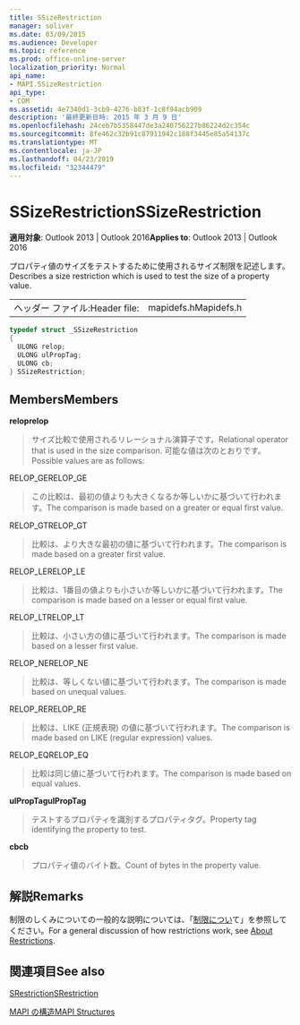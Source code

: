 ```yaml
---
title: SSizeRestriction
manager: soliver
ms.date: 03/09/2015
ms.audience: Developer
ms.topic: reference
ms.prod: office-online-server
localization_priority: Normal
api_name:
- MAPI.SSizeRestriction
api_type:
- COM
ms.assetid: 4e7340d1-3cb9-4276-b83f-1c8f94acb909
description: '最終更新日時: 2015 年 3 月 9 日'
ms.openlocfilehash: 24ceb7b5358447de3a240756227b86224d2c354c
ms.sourcegitcommit: 8fe462c32b91c87911942c188f3445e85a54137c
ms.translationtype: MT
ms.contentlocale: ja-JP
ms.lasthandoff: 04/23/2019
ms.locfileid: "32344479"
---
```

# <a name="ssizerestriction"></a><span data-ttu-id="604dc-103">SSizeRestriction</span><span class="sxs-lookup"><span data-stu-id="604dc-103">SSizeRestriction</span></span>

  
  
<span data-ttu-id="604dc-104">**適用対象**: Outlook 2013 | Outlook 2016</span><span class="sxs-lookup"><span data-stu-id="604dc-104">**Applies to**: Outlook 2013 | Outlook 2016</span></span> 
  
<span data-ttu-id="604dc-105">プロパティ値のサイズをテストするために使用されるサイズ制限を記述します。</span><span class="sxs-lookup"><span data-stu-id="604dc-105">Describes a size restriction which is used to test the size of a property value.</span></span> 
  
|||
|:-----|:-----|
|<span data-ttu-id="604dc-106">ヘッダー ファイル:</span><span class="sxs-lookup"><span data-stu-id="604dc-106">Header file:</span></span>  <br/> |<span data-ttu-id="604dc-107">mapidefs.h</span><span class="sxs-lookup"><span data-stu-id="604dc-107">Mapidefs.h</span></span>  <br/> |
   
```cpp
typedef struct _SSizeRestriction
{
  ULONG relop;
  ULONG ulPropTag;
  ULONG cb;
} SSizeRestriction;

```

## <a name="members"></a><span data-ttu-id="604dc-108">Members</span><span class="sxs-lookup"><span data-stu-id="604dc-108">Members</span></span>

 <span data-ttu-id="604dc-109">**relop**</span><span class="sxs-lookup"><span data-stu-id="604dc-109">**relop**</span></span>
  
> <span data-ttu-id="604dc-110">サイズ比較で使用されるリレーショナル演算子です。</span><span class="sxs-lookup"><span data-stu-id="604dc-110">Relational operator that is used in the size comparison.</span></span> <span data-ttu-id="604dc-111">可能な値は次のとおりです。</span><span class="sxs-lookup"><span data-stu-id="604dc-111">Possible values are as follows:</span></span> 
    
<span data-ttu-id="604dc-112">RELOP_GE</span><span class="sxs-lookup"><span data-stu-id="604dc-112">RELOP_GE</span></span> 
  
> <span data-ttu-id="604dc-113">この比較は、最初の値よりも大きくなるか等しいかに基づいて行われます。</span><span class="sxs-lookup"><span data-stu-id="604dc-113">The comparison is made based on a greater or equal first value.</span></span>
    
<span data-ttu-id="604dc-114">RELOP_GT</span><span class="sxs-lookup"><span data-stu-id="604dc-114">RELOP_GT</span></span> 
  
> <span data-ttu-id="604dc-115">比較は、より大きな最初の値に基づいて行われます。</span><span class="sxs-lookup"><span data-stu-id="604dc-115">The comparison is made based on a greater first value.</span></span>
    
<span data-ttu-id="604dc-116">RELOP_LE</span><span class="sxs-lookup"><span data-stu-id="604dc-116">RELOP_LE</span></span> 
  
> <span data-ttu-id="604dc-117">比較は、1番目の値よりも小さいか等しいかに基づいて行われます。</span><span class="sxs-lookup"><span data-stu-id="604dc-117">The comparison is made based on a lesser or equal first value.</span></span>
    
<span data-ttu-id="604dc-118">RELOP_LT</span><span class="sxs-lookup"><span data-stu-id="604dc-118">RELOP_LT</span></span> 
  
> <span data-ttu-id="604dc-119">比較は、小さい方の値に基づいて行われます。</span><span class="sxs-lookup"><span data-stu-id="604dc-119">The comparison is made based on a lesser first value.</span></span>
    
<span data-ttu-id="604dc-120">RELOP_NE</span><span class="sxs-lookup"><span data-stu-id="604dc-120">RELOP_NE</span></span> 
  
> <span data-ttu-id="604dc-121">比較は、等しくない値に基づいて行われます。</span><span class="sxs-lookup"><span data-stu-id="604dc-121">The comparison is made based on unequal values.</span></span>
    
<span data-ttu-id="604dc-122">RELOP_RE</span><span class="sxs-lookup"><span data-stu-id="604dc-122">RELOP_RE</span></span> 
  
> <span data-ttu-id="604dc-123">比較は、LIKE (正規表現) の値に基づいて行われます。</span><span class="sxs-lookup"><span data-stu-id="604dc-123">The comparison is made based on LIKE (regular expression) values.</span></span>
    
<span data-ttu-id="604dc-124">RELOP_EQ</span><span class="sxs-lookup"><span data-stu-id="604dc-124">RELOP_EQ</span></span> 
  
> <span data-ttu-id="604dc-125">比較は同じ値に基づいて行われます。</span><span class="sxs-lookup"><span data-stu-id="604dc-125">The comparison is made based on equal values.</span></span>
    
 <span data-ttu-id="604dc-126">**ulPropTag**</span><span class="sxs-lookup"><span data-stu-id="604dc-126">**ulPropTag**</span></span>
  
> <span data-ttu-id="604dc-127">テストするプロパティを識別するプロパティタグ。</span><span class="sxs-lookup"><span data-stu-id="604dc-127">Property tag identifying the property to test.</span></span>
    
 <span data-ttu-id="604dc-128">**cb**</span><span class="sxs-lookup"><span data-stu-id="604dc-128">**cb**</span></span>
  
> <span data-ttu-id="604dc-129">プロパティ値のバイト数。</span><span class="sxs-lookup"><span data-stu-id="604dc-129">Count of bytes in the property value.</span></span>
    
## <a name="remarks"></a><span data-ttu-id="604dc-130">解説</span><span class="sxs-lookup"><span data-stu-id="604dc-130">Remarks</span></span>

<span data-ttu-id="604dc-131">制限のしくみについての一般的な説明については、「[制限につい](about-restrictions.md)て」を参照してください。</span><span class="sxs-lookup"><span data-stu-id="604dc-131">For a general discussion of how restrictions work, see [About Restrictions](about-restrictions.md).</span></span> 
  
## <a name="see-also"></a><span data-ttu-id="604dc-132">関連項目</span><span class="sxs-lookup"><span data-stu-id="604dc-132">See also</span></span>



[<span data-ttu-id="604dc-133">SRestriction</span><span class="sxs-lookup"><span data-stu-id="604dc-133">SRestriction</span></span>](srestriction.md)


[<span data-ttu-id="604dc-134">MAPI の構造</span><span class="sxs-lookup"><span data-stu-id="604dc-134">MAPI Structures</span></span>](mapi-structures.md)

